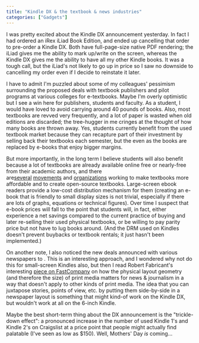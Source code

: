 ```yaml
---
title: "Kindle DX & the textbook & news industries"
categories: ["Gadgets"]
---
```


I was pretty excited about the Kindle DX announcement yesterday. In fact I had ordered an iRex iLiad Book Edition, and ended up cancelling that order to pre-order a Kindle DX. Both have full-page-size native PDF rendering; the iLiad gives me the ability to mark up/write on the screen, whereas the Kindle DX gives me the ability to have all my other Kindle books. It was a tough call, but the iLiad's not likely to go up in price so I saw no downside to cancelling my order even if I decide to reinstate it later.

I have to admit I'm puzzled about some of my colleagues' pessimism surrounding the proposed deals with textbook publishers and pilot programs at various colleges for e-textbooks. Maybe I'm overly optimistic but I see a win here for publishers, students and faculty. As a student, I would have loved to avoid carrying around 40 pounds of books. Also, most textbooks are revved very frequently, and a lot of paper is wasted when old editions are discarded; the tree-hugger in me cringes at the thought of how many books are thrown away. Yes, students currently benefit from the used textbook market because they can recapture part of their investment by selling back their textbooks each semester, but the even as the books are replaced by e-books that enjoy bigger margins.

But more importantly, in the long term I believe students will also benefit because a lot of textbooks are already available online free or nearly-free from their academic authors, and there are[several](http://www.opentextbook.org/) [movements](http://www.maketextbooksaffordable.org/) and [organizations](http://ck12.org/) working to make textbooks more affordable and to create open-source textbooks. Large-screen ebook readers provide a low-cost distribution mechanism for them (creating an e-book that is friendly to small display sizes is not trivial, especially if there are lots of graphs, equations or technical figures). Over time I suspect that e-book prices will fall to the point that students will, in fact, either experience a net savings compared to the current practice of buying and later re-selling their used physical textbooks, or be willing to pay parity price but not have to lug books around. (And the DRM used on Kindles doesn't prevent buybacks or textbook rentals; it just hasn't been implemented.)

On another note, I also noticed the new deals announced with various newspapers to . This is an interesting approach, and I wondered why not do this for small-screen Kindles also, but then I read Robert Fabricant's interesting [piece on FastCompany](http://www.fastcompany.com/blog/robert-fabricant/design-4-impact/kindle-dx-why-size-matters) on how the physical layout geometry (and therefore the size) of print media matters for news & journalism in a way that doesn't apply to other kinds of print media. The idea that you can juxtapose stories, points of view, etc. by putting them side-by-side in a newspaper layout is something that might kind-of work on the Kindle DX, but wouldn't work at all on the 6-inch Kindle.

Maybe the best short-term thing about the DX announcement is the "trickle-down effect": a pronounced increase in the number of used Kindle 1's and Kindle 2's on Craigslist at a price point that people might actually find palatable (I've seen as low as $150). Well, Mothers' Day *is* coming...
